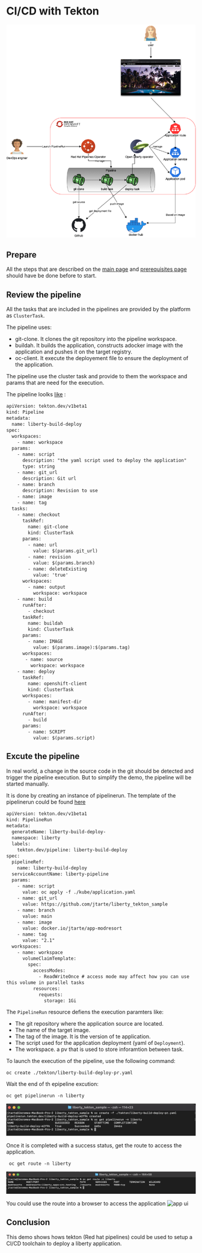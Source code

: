 # CI/CD with Tekton

![architecture](../img/CICD-tekton.png)

## Prepare

All the steps that are described on the [main page](../README.md) and [prerequisites page](./prereq.md) should have be done before to start. 

## Review the pipeline

All the tasks that are included in the pipelines are provided by the platform as `ClusterTask`. 

The pipeline uses:

* git-clone. It clones the git repository into the pipeline workspace. 
* buildah. It builds the application, constructs adocker image with the application and pushes it on the target registry.
* oc-client. It execute the deployement file to ensure the deployment of the application. 

The pipeline use the cluster task and provide to them the workspace and params that are need for the execution.

The pipeline loolks [like](../tekton/liberty-build-deploy-pipeline.yaml) :
```
apiVersion: tekton.dev/v1beta1
kind: Pipeline
metadata:
  name: liberty-build-deploy
spec:
  workspaces:
    - name: workspace
  params:
    - name: script 
      description: "the yaml script used to deploy the application"
      type: string
    - name: git_url
      description: Git url
    - name: branch
      description: Revision to use
    - name: image
    - name: tag
  tasks:
    - name: checkout
      taskRef:
        name: git-clone
        kind: ClusterTask
      params:
        - name: url
          value: $(params.git_url)
        - name: revision
          value: $(params.branch)
        - name: deleteExisting
          value: 'true'
      workspaces:
        - name: output
          workspace: workspace
    - name: build
      runAfter:
        - checkout
      taskRef:
        name: buildah
        kind: ClusterTask
      params:
        - name: IMAGE
          value: $(params.image):$(params.tag)
      workspaces:
       - name: source
         workspace: workspace
    - name: deploy
      taskRef:
        name: openshift-client
        kind: ClusterTask
      workspaces:
        - name: manifest-dir
          workspace: workspace
      runAfter:
        - build
      params:
        - name: SCRIPT
          value: $(params.script)   
```

## Excute the pipeline

In real world, a change in the source code in the git should be detected and trigger the pipeline execution. But to simplify the demo, the pipeline will be started manually. 

It is done by creating an instance of pipelinerun. The template of the pipelinerun could be found [here](../tekton/liberty-build-deploy-pr.yaml)
```
apiVersion: tekton.dev/v1beta1
kind: PipelineRun
metadata:
  generateName: liberty-build-deploy-
  namespace: liberty
  labels:
    tekton.dev/pipeline: liberty-build-deploy
spec:
  pipelineRef:
    name: liberty-build-deploy
  serviceAccountName: liberty-pipeline
  params:
    - name: script
      value: oc apply -f ./kube/application.yaml
    - name: git_url
      value: https://github.com/jtarte/liberty_tekton_sample
    - name: branch
      value: main
    - name: image
      value: docker.io/jtarte/app-modresort
    - name: tag
      value: "2.1"
  workspaces:
    - name: workspace 
      volumeClaimTemplate:
        spec:
          accessModes:
            - ReadWriteOnce # access mode may affect how you can use this volume in parallel tasks
          resources:
            requests:
              storage: 1Gi
```

The `PipelineRun` resource defiens the execution paramters like:

* The git repository where the application source are located.
* The name of the target image.
* The tag of the image. It is the version of te application.
* The script used for the application deployment (yaml of `Deployment`).
* The workspace. a pv that is used to store inforamtion between task. 

To launch the execution of the pipeline, use the following command:
```
oc create ./tekton/liberty-build-deploy-pr.yaml
```

Wait the end of th epipeline excution:
```
oc get pipelinerun -n liberty
```
![pipeline execution](../img/cicd-result.png)

Once it is completed with a success status, get the route to access the application.
```
 oc get route -n liberty
```
![route](../img/route.png)

You could use the route into a browser to access the application
![app ui](../img/app_ui.png)

## Conclusion

This demo shows hows tekton (Red hat pipelines) could be used to setup a CI/CD toolchain to deploy a liberty application. 
